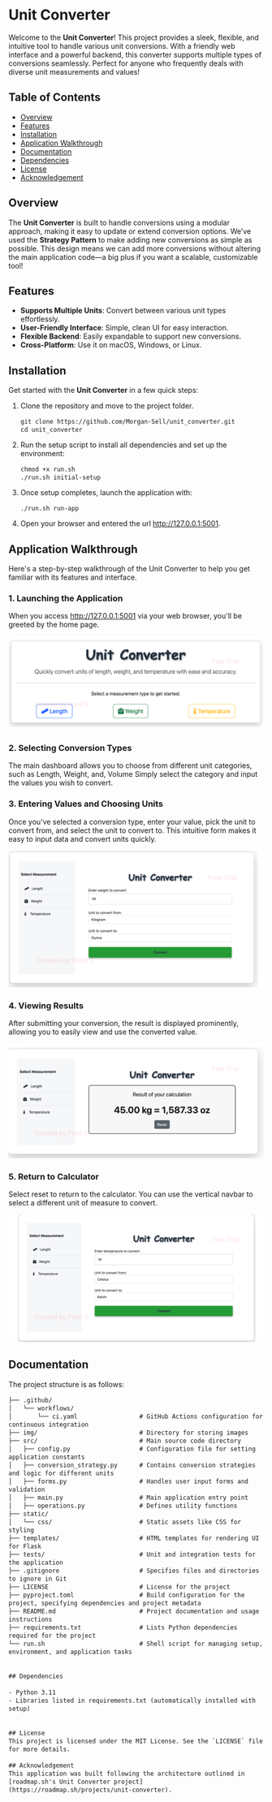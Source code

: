 # Unit Converter

Welcome to the **Unit Converter**! This project provides a sleek, flexible, and intuitive tool to handle various unit conversions. With a friendly web interface and a powerful backend, this converter supports multiple types of conversions seamlessly. Perfect for anyone who frequently deals with diverse unit measurements and values!

## Table of Contents

- [Overview](#overview)
- [Features](#features)
- [Installation](#installation)
- [Application Walkthrough](#application-walkthrough)
- [Documentation](#documentation)
- [Dependencies](#dependencies)
- [License](#license)
- [Acknowledgement](#acknowledgement)

## Overview

The **Unit Converter** is built to handle conversions using a modular approach, making it easy to update or extend conversion options. We’ve used the **Strategy Pattern** to make adding new conversions as simple as possible. This design means we can add more conversions without altering the main application code—a big plus if you want a scalable, customizable tool!

## Features

- **Supports Multiple Units**: Convert between various unit types effortlessly.
- **User-Friendly Interface**: Simple, clean UI for easy interaction.
- **Flexible Backend**: Easily expandable to support new conversions.
- **Cross-Platform**: Use it on macOS, Windows, or Linux.

## Installation

Get started with the **Unit Converter** in a few quick steps:

1. Clone the repository and move to the project folder.
   
   ```
   git clone https://github.com/Morgan-Sell/unit_converter.git
   cd unit_converter
   ```

2. Run the setup script to install all dependencies and set up the environment:

   ```
   chmod +x run.sh
   ./run.sh initial-setup
   ```
3. Once setup completes, launch the application with:

    ```
    ./run.sh run-app
    ```

4. Open your browser and entered the url http://127.0.0.1:5001.



## Application Walkthrough
Here's a step-by-step walkthrough of the Unit Converter to help you get familiar with its features and interface.

### 1. Launching the Application
When you access http://127.0.0.1:5001 via your web browser, you'll be greeted by the home page.

<p align="center">
  <img src="./img/home_page.png" alt="Home Page"/>
</p>

### 2. Selecting Conversion Types
The main dashboard allows you to choose from different unit categories, such as Length, Weight, and, Volume Simply select the category and input the values you wish to convert.

### 3. Entering Values and Choosing Units
Once you’ve selected a conversion type, enter your value, pick the unit to convert from, and select the unit to convert to. This intuitive form makes it easy to input data and convert units quickly.

<p align="center">
  <img src="./img/form.png" alt="Form"/>
</p>

### 4. Viewing Results
After submitting your conversion, the result is displayed prominently, allowing you to easily view and use the converted value.

<p align="center">
  <img src="./img/result.png" alt="Result"/>
</p>

### 5. Return to Calculator
Select reset to return to the calculator. You can use the vertical navbar to select a different unit of measure to convert.

<p align="center">
  <img src="./img/reset.png" alt="Reset"/>
</p>

## Documentation

The project structure is as follows:

```
├── .github/
│   └── workflows/
│       └── ci.yaml                 # GitHub Actions configuration for continuous integration
├── img/                            # Directory for storing images
├── src/                            # Main source code directory
│   ├── config.py                   # Configuration file for setting application constants
│   ├── conversion_strategy.py      # Contains conversion strategies and logic for different units
│   ├── forms.py                    # Handles user input forms and validation
│   ├── main.py                     # Main application entry point
│   ├── operations.py               # Defines utility functions
├── static/
│   └── css/                        # Static assets like CSS for styling 
├── templates/                      # HTML templates for rendering UI for Flask
├── tests/                          # Unit and integration tests for the application
├── .gitignore                      # Specifies files and directories to ignore in Git
├── LICENSE                         # License for the project
├── pyproject.toml                  # Build configuration for the project, specifying dependencies and project metadata
├── README.md                       # Project documentation and usage instructions
├── requirements.txt                # Lists Python dependencies required for the project
└── run.sh                          # Shell script for managing setup, environment, and application tasks


## Dependencies

- Python 3.11
- Libraries listed in requirements.txt (automatically installed with setup)
  

## License
This project is licensed under the MIT License. See the `LICENSE` file for more details.

## Acknowledgement
This application was built following the architecture outlined in [roadmap.sh's Unit Converter project](https://roadmap.sh/projects/unit-converter).